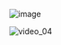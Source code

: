![image](https://github.com/macavall/redSquareSignalR/assets/43223084/0414dbd2-fb84-4f07-8a96-94c90e88aeac)


![video_04](https://github.com/macavall/redSquareSignalR/assets/43223084/95cf4e3f-316b-4224-9678-242de14aca8d)

